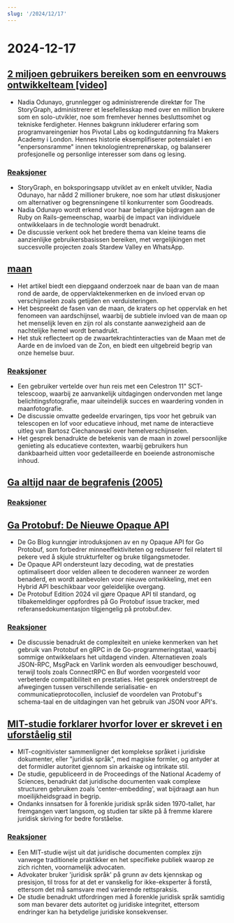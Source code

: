 ```yaml
---
slug: '/2024/12/17'
---
```


# 2024-12-17

## [2 miljoen gebruikers bereiken som en eenvrouws ontwikkelteam [video]](https://brightonruby.com/2024/getting-to-2-million-users-as-a-one-woman-dev-team/)

- Nadia Odunayo, grunnlegger og administrerende direktør for The StoryGraph, administrerer et lesefellesskap med over en million brukere som en solo-utvikler, noe som fremhever hennes besluttsomhet og tekniske ferdigheter. Hennes bakgrunn inkluderer erfaring som programvareingeniør hos Pivotal Labs og kodingutdanning fra Makers Academy i London. Hennes historie eksemplifiserer potensialet i en "enpersonsramme" innen teknologientreprenørskap, og balanserer profesjonelle og personlige interesser som dans og lesing.

### [Reaksjoner](https://news.ycombinator.com/item?id=42441333)

- StoryGraph, en boksporingsapp utviklet av en enkelt utvikler, Nadia Odunayo, har nådd 2 millioner brukere, noe som har utløst diskusjoner om alternativer og begrensningene til konkurrenter som Goodreads.
- Nadia Odunayo wordt erkend voor haar belangrijke bijdragen aan de Ruby on Rails-gemeenschap, waarbij de impact van individuele ontwikkelaars in de technologie wordt benadrukt.
- De discussie verkent ook het bredere thema van kleine teams die aanzienlijke gebruikersbasissen bereiken, met vergelijkingen met succesvolle projecten zoals Stardew Valley en WhatsApp.

## [maan](https://ciechanow.ski/moon/)

- Het artikel biedt een diepgaand onderzoek naar de baan van de maan rond de aarde, de oppervlaktekenmerken en de invloed ervan op verschijnselen zoals getijden en verduisteringen.
- Het bespreekt de fasen van de maan, de kraters op het oppervlak en het fenomeen van aardschijnsel, waarbij de subtiele invloed van de maan op het menselijk leven en zijn rol als constante aanwezigheid aan de nachtelijke hemel wordt benadrukt.
- Het stuk reflecteert op de zwaartekrachtinteracties van de Maan met de Aarde en de invloed van de Zon, en biedt een uitgebreid begrip van onze hemelse buur.

### [Reaksjoner](https://news.ycombinator.com/item?id=42443229)

- Een gebruiker vertelde over hun reis met een Celestron 11" SCT-telescoop, waarbij ze aanvankelijk uitdagingen ondervonden met lange belichtingsfotografie, maar uiteindelijk succes en waardering vonden in maanfotografie.
- De discussie omvatte gedeelde ervaringen, tips voor het gebruik van telescopen en lof voor educatieve inhoud, met name de interactieve uitleg van Bartosz Ciechanowski over hemelverschijnselen.
- Het gesprek benadrukte de betekenis van de maan in zowel persoonlijke genieting als educatieve contexten, waarbij gebruikers hun dankbaarheid uitten voor gedetailleerde en boeiende astronomische inhoud.

## [Ga altijd naar de begrafenis (2005)](https://www.npr.org/2005/08/08/4785079/always-go-to-the-funeral)

### [Reaksjoner](https://news.ycombinator.com/item?id=42435972)

## [Ga Protobuf: De Nieuwe Opaque API](https://go.dev/blog/protobuf-opaque)

- De Go Blog kunngjør introduksjonen av en ny Opaque API for Go Protobuf, som forbedrer minneeffektiviteten og reduserer feil relatert til pekere ved å skjule strukturfelter og bruke tilgangsmetoder.
- De Opaque API ondersteunt lazy decoding, wat de prestaties optimaliseert door velden alleen te decoderen wanneer ze worden benaderd, en wordt aanbevolen voor nieuwe ontwikkeling, met een Hybrid API beschikbaar voor geleidelijke overgang.
- De Protobuf Edition 2024 vil gjøre Opaque API til standard, og tilbakemeldinger oppfordres på Go Protobuf issue tracker, med referansedokumentasjon tilgjengelig på protobuf.dev.

### [Reaksjoner](https://news.ycombinator.com/item?id=42434947)

- De discussie benadrukt de complexiteit en unieke kenmerken van het gebruik van Protobuf en gRPC in de Go-programmeringstaal, waarbij sommige ontwikkelaars het uitdagend vinden. Alternatieven zoals JSON-RPC, MsgPack en Varlink worden als eenvoudiger beschouwd, terwijl tools zoals ConnectRPC en Buf worden voorgesteld voor verbeterde compatibiliteit en prestaties. Het gesprek onderstreept de afwegingen tussen verschillende serialisatie- en communicatieprotocollen, inclusief de voordelen van Protobuf's schema-taal en de uitdagingen van het gebruik van JSON voor API's.

## [MIT-studie forklarer hvorfor lover er skrevet i en uforståelig stil](https://news.mit.edu/2024/mit-study-explains-laws-incomprehensible-writing-style-0819)

- MIT-cognitivister sammenligner det komplekse språket i juridiske dokumenter, eller "juridisk språk", med magiske formler, og antyder at det formidler autoritet gjennom sin arkaiske og intrikate stil.
- De studie, gepubliceerd in de Proceedings of the National Academy of Sciences, benadrukt dat juridische documenten vaak complexe structuren gebruiken zoals 'center-embedding', wat bijdraagt aan hun moeilijkheidsgraad in begrip.
- Ondanks innsatsen for å forenkle juridisk språk siden 1970-tallet, har fremgangen vært langsom, og studien tar sikte på å fremme klarere juridisk skriving for bedre forståelse.

### [Reaksjoner](https://news.ycombinator.com/item?id=42438175)

- Een MIT-studie wijst uit dat juridische documenten complex zijn vanwege traditionele praktikker en het specifieke publiek waarop ze zich richten, voornamelijk advocaten.
- Advokater bruker 'juridisk språk' på grunn av dets kjennskap og presisjon, til tross for at det er vanskelig for ikke-eksperter å forstå, ettersom det må samsvare med varierende rettspraksis.
- De studie benadrukt utfordringen med å forenkle juridisk språk samtidig som man bevarer dets autoritet og juridiske integritet, ettersom endringer kan ha betydelige juridiske konsekvenser.

<head>
  <meta property="og:title" content="2 miljoen gebruikers bereiken som en eenvrouws ontwikkelteam [video]" />
  <meta property="og:type" content="website" />
  <meta property="og:image" content="https://og.cho.sh/api/og/?title=2%20miljoen%20gebruikers%20bereiken%20som%20en%20eenvrouws%20ontwikkelteam%20%5Bvideo%5D&subheading=tirsdag%2017.%20desember%202024%3A%20Sammendrag%20av%20Hacker%20News" />
</head>
